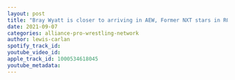 ```yaml
---
layout: post
title: "Bray Wyatt is closer to arriving in AEW, Former NXT stars in ROH, MLW Fusion Alpha debut date set"
date: 2021-09-07
categories: alliance-pro-wrestling-network
author: lewis-carlan
spotify_track_id: 
youtube_video_id: 
apple_track_id: 1000534618045
youtube_metadata: 
---
```

